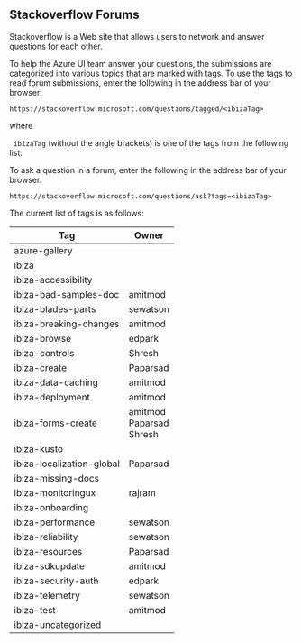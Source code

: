 
## Stackoverflow Forums

Stackoverflow is a Web site that allows users to network and answer questions for each other.

To help the Azure UI team answer your questions, the submissions are categorized into various topics that are marked with tags. 
To use the tags to read forum submissions, enter the following in the address bar of your browser:

```https://stackoverflow.microsoft.com/questions/tagged/<ibizaTag>```

where

 ``` ibizaTag``` 
 (without the angle brackets) is one of the tags from the following  list.

To ask a question in a forum, enter the following in the address bar of your browser.

```https://stackoverflow.microsoft.com/questions/ask?tags=<ibizaTag>```


 The current list of  tags is as follows:
 
| Tag  |  Owner  |
| --- |  --- |
| azure-gallery  |  | 
| ibiza |  | 
| ibiza-accessibility |  | 
| ibiza-bad-samples-doc | amitmod | 
| ibiza-blades-parts | sewatson  | 
| ibiza-breaking-changes   |  amitmod | 
| ibiza-browse  | edpark  | 
| ibiza-controls  | Shresh | 
| ibiza-create | Paparsad  | 
| ibiza-data-caching | amitmod | 
| ibiza-deployment | amitmod | 
| ibiza-forms-create  | amitmod<br>Paparsad<br>Shresh | 
| ibiza-kusto  |  | 
| ibiza-localization-global  | Paparsad  | 
| ibiza-missing-docs  |  | 
| ibiza-monitoringux  |  rajram | 
| ibiza-onboarding | |
| ibiza-performance | sewatson  | 
| ibiza-reliability | sewatson  | 
| ibiza-resources  | Paparsad  | 
| ibiza-sdkupdate  | amitmod  | 
| ibiza-security-auth | edpark   | 
| ibiza-telemetry  | sewatson  | 
| ibiza-test | amitmod | 
| ibiza-uncategorized |  | 

